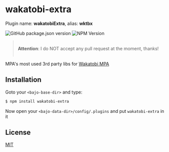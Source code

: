 # wakatobi-extra

Plugin name: **wakatobiExtra**, alias: **wktbx**

![GitHub package.json version](https://img.shields.io/github/package-json/v/ardhi/wakatobi-extra) ![NPM Version](https://img.shields.io/npm/v/wakatobi-extra)

> <br />**Attention**: I do NOT accept any pull request at the moment, thanks!<br /><br />

MPA's most used 3rd party libs for [Wakatobi MPA](https://github.com/ardhi/wakatobi-mpa)

## Installation

Goto your ```<bajo-base-dir>``` and type:

```bash
$ npm install wakatobi-extra
```

Now open your ```<bajo-data-dir>/config/.plugins``` and put ```wakatobi-extra``` in it

## License

[MIT](LICENSE)

